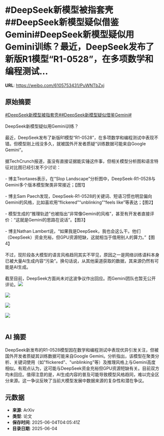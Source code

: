 # #DeepSeek新模型被指套壳##DeepSeek新模型疑似借鉴Gemini#DeepSeek新模型疑似用Gemini训练？最近，DeepSeek发布了新版R1模型“R1-0528”，在多项数学和编程测试...

**URL**: https://weibo.com/6105753431/PuWNTbZxj

## 原始摘要

<a href="https://m.weibo.cn/search?containerid=231522type%3D1%26t%3D10%26q%3D%23DeepSeek%E6%96%B0%E6%A8%A1%E5%9E%8B%E8%A2%AB%E6%8C%87%E5%A5%97%E5%A3%B3%23&amp;extparam=%23DeepSeek%E6%96%B0%E6%A8%A1%E5%9E%8B%E8%A2%AB%E6%8C%87%E5%A5%97%E5%A3%B3%23" data-hide=""><span class="surl-text">#DeepSeek新模型被指套壳#</span></a><a href="https://m.weibo.cn/search?containerid=231522type%3D1%26t%3D10%26q%3D%23DeepSeek%E6%96%B0%E6%A8%A1%E5%9E%8B%E7%96%91%E4%BC%BC%E5%80%9F%E9%89%B4Gemini%23&amp;extparam=%23DeepSeek%E6%96%B0%E6%A8%A1%E5%9E%8B%E7%96%91%E4%BC%BC%E5%80%9F%E9%89%B4Gemini%23" data-hide=""><span class="surl-text">#DeepSeek新模型疑似借鉴Gemini#</span></a><br><br>DeepSeek新模型疑似用Gemini训练？<br><br>最近，DeepSeek发布了新版R1模型“R1-0528”，在多项数学和编程测试中表现不错。但模型刚上线没多久，就被国外开发者质疑“训练数据可能来自Google Gemini”。<br><br>据TechCrunch报道，虽没有直接证据能实锤这件事，但相关模型分析图和语言特征对比图已经引发不少讨论：<br><br>- 博主Teortaxes表示，在“Slop Landscape”分析图中，DeepSeek-R1-0528与Gemini多个版本模型聚类非常接近；【图1】<br><br>- 博主Sam Paech发现，DeepSeek-R1-0528的关键词、短语习惯也明显偏向Gemini的风格，比如喜欢用“flickered”“unblinking”“feels like”等表达；【图2】<br><br>- 模型生成的“推理轨迹”也被指出“非常像Gemini的风格”，甚至有开发者直接评价：“这就是Gemini的思路在说话”。【图3】<br><br>- 博主Nathan Lambert说，“如果我是DeepSeek，我也会这么干。他们（DeepSeek）资金充裕，但GPU资源短缺，这就相当于借用别人的算力。”【图4】<br><br>不过，现阶段各大模型的语言风格趋同其实不罕见，原因之一是网络训练语料本身已被大量AI生成内容“污染”。换句话说，从其他渠道获取的数据，其来源仍然有可能是AI生成。<br><br>截至目前，DeepSeek方面尚未对这波争议作出回应。而Gemini团队也暂无公开评论。<img style="" src="https://tvax1.sinaimg.cn/large/006Fd7o3gy1i2333nd00zj314c2rm7wh.jpg" referrerpolicy="no-referrer"><br><br><img style="" src="https://tvax4.sinaimg.cn/large/006Fd7o3gy1i2333ocu8kj30uw0wiqb5.jpg" referrerpolicy="no-referrer"><br><br><img style="" src="https://tvax1.sinaimg.cn/large/006Fd7o3gy1i2333q6vyuj30zk0nu14g.jpg" referrerpolicy="no-referrer"><br><br><img style="" src="https://tvax1.sinaimg.cn/large/006Fd7o3gy1i2333rc2vqj30zk0d6wjx.jpg" referrerpolicy="no-referrer"><br><br>

## AI 摘要

DeepSeek新发布的R1-0528模型因在数学和编程测试中表现优异引发关注，但被国外开发者质疑其训练数据可能来自Google Gemini。分析指出，该模型在聚类分析、关键词使用（如"flickered"、"unblinking"等）及推理风格上与Gemini高度相似。有观点认为，这可能与DeepSeek资金充裕但GPU资源短缺有关。目前双方均未回应。值得注意的是，AI生成内容的普及可能导致模型风格趋同，难以完全区分来源。这一争议反映了当前大模型发展中数据来源的复杂性和潜在争议。

## 元数据

- **来源**: ArXiv
- **类型**: 论文
- **保存时间**: 2025-06-04T04:05:41Z
- **目录日期**: 2025-06-04
